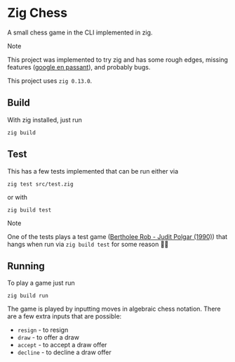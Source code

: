 # Zig Chess

A small chess game in the CLI implemented in zig.

> [!NOTE]
> This project was implemented to try zig and has some rough edges, missing features ([google en passant](https://www.reddit.com/r/AnarchyChess/)), and probably bugs.

This project uses `zig 0.13.0`.

## Build
With zig installed, just run
```cli
zig build
```

## Test
This has a few tests implemented that can be run either via
```cli
zig test src/test.zig
```
or with
```cli
zig build test
```
> [!NOTE]
> One of the tests plays a test game ([Bertholee Rob - Judit Polgar (1990)](https://www.chess.com/games/view/470442)) that hangs when run via `zig build test` for some reason :man_shrugging:

## Running
To play a game just run
```cli
zig build run
```

The game is played by inputting moves in algebraic chess notation.
There are a few extra inputs that are possible:
- `resign` - to resign
- `draw` - to offer a draw
- `accept` - to accept a draw offer
- `decline` - to decline a draw offer

